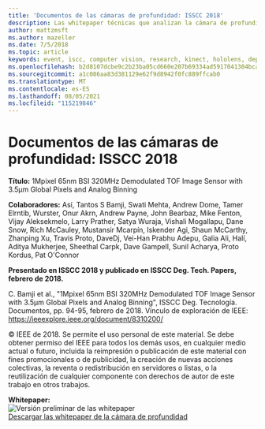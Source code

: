 ```yaml
---
title: 'Documentos de las cámaras de profundidad: ISSCC 2018'
description: Las whitepaper técnicas que analizan la cámara de profundidad que se va a usar en Project Kinect para Azure y la siguiente versión de HoloLens.
author: mattzmsft
ms.author: mazeller
ms.date: 7/5/2018
ms.topic: article
keywords: event, iscc, computer vision, research, kinect, hololens, depth, tof
ms.openlocfilehash: b2d8107dcbe9c2b23ba05cd660e207b69334ad5917041304bcad5ddb578e56eb
ms.sourcegitcommit: a1c086aa83d381129e62f9d8942f0fc889ffcab0
ms.translationtype: MT
ms.contentlocale: es-ES
ms.lasthandoff: 08/05/2021
ms.locfileid: "115219846"
---
```

# <a name="depth-camera-whitepaper---isscc-2018"></a>Documentos de las cámaras de profundidad: ISSCC 2018

**Título:** 1Mpixel 65nm BSI 320MHz Demodulated TOF Image Sensor with 3.5μm Global Pixels and Analog Binning

**Colaboradores:** Así, Tantos S Bamji, Swati Mehta, Andrew Dome, Tamer Elrntib, Wurster, Onur Akrn, Andrew Payne, John Bearbaz, Mike Fenton, Vijay Aleksekmelo, Larry Prather, Satya Wuraja, Vishali Mogallapu, Dane Snow, Rich McCauley, Mustansir Mcarpín, Iskender Agi, Shaun McCarthy, Zhanping Xu, Travis Proto, DaveDj, Vei-Han Prabhu Adepu, Galia Ali, Halí, Aditya Mukherjee, Sheethal Carpk, Dave Gampell, Sunil Acharya, Proto Kordus, Pat O'Connor

**Presentado en ISSCC 2018 y publicado en ISSCC Deg. Tech. Papers, febrero de 2018.**

C. Bamji et al., "1Mpixel 65nm BSI 320MHz Demodulated TOF Image Sensor with 3.5μm Global Pixels and Analog Binning", ISSCC Deg. Tecnología. Documentos, pp. 94-95, febrero de 2018. Vínculo de exploración de IEEE: https://ieeexplore.ieee.org/document/8310200/

© IEEE de 2018. Se permite el uso personal de este material. Se debe obtener permiso del IEEE para todos los demás usos, en cualquier medio actual o futuro, incluida la reimpresión o publicación de este material con fines promocionales o de publicidad, la creación de nuevas acciones colectivas, la reventa o redistribución en servidores o listas, o la reutilización de cualquier componente con derechos de autor de este trabajo en otros trabajos.

**Whitepaper:**<br>
![Versión preliminar de las whitepaper](images/depth-camera-isscc.PNG)<br>
[Descargar las whitepaper de la cámara de profundidad](images/Depth-Camera-ISSCC-2018.pdf)
